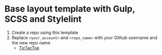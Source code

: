 # Base layout template with Gulp, SCSS and Stylelint
1. Create a repo using this template
1. Replace `<your_account>` and `<repo_name>` with your Github username and the new repo name
    - [TicTacToe](https://alenaloik.github.io/TicTacToe/)
